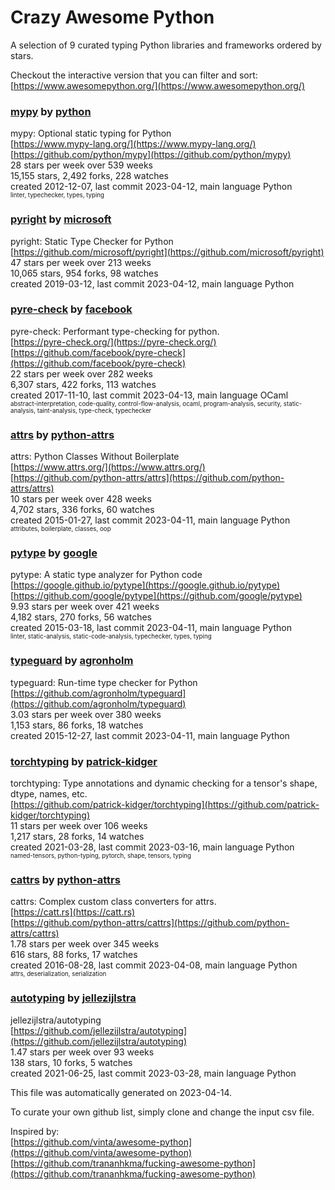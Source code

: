 # Crazy Awesome Python
A selection of 9 curated typing Python libraries and frameworks ordered by stars.  

Checkout the interactive version that you can filter and sort: 
[https://www.awesomepython.org/](https://www.awesomepython.org/)  


### [mypy](https://github.com/python/mypy) by [python](https://github.com/python)  
mypy: Optional static typing for Python  
[https://www.mypy-lang.org/](https://www.mypy-lang.org/)  
[https://github.com/python/mypy](https://github.com/python/mypy)  
28 stars per week over 539 weeks  
15,155 stars, 2,492 forks, 228 watches  
created 2012-12-07, last commit 2023-04-12, main language Python  
<sub><sup>linter, typechecker, types, typing</sup></sub>


### [pyright](https://github.com/microsoft/pyright) by [microsoft](https://github.com/microsoft)  
pyright: Static Type Checker for Python  
[https://github.com/microsoft/pyright](https://github.com/microsoft/pyright)  
47 stars per week over 213 weeks  
10,065 stars, 954 forks, 98 watches  
created 2019-03-12, last commit 2023-04-12, main language Python  


### [pyre-check](https://github.com/facebook/pyre-check) by [facebook](https://github.com/facebook)  
pyre-check: Performant type-checking for python.  
[https://pyre-check.org/](https://pyre-check.org/)  
[https://github.com/facebook/pyre-check](https://github.com/facebook/pyre-check)  
22 stars per week over 282 weeks  
6,307 stars, 422 forks, 113 watches  
created 2017-11-10, last commit 2023-04-13, main language OCaml  
<sub><sup>abstract-interpretation, code-quality, control-flow-analysis, ocaml, program-analysis, security, static-analysis, taint-analysis, type-check, typechecker</sup></sub>


### [attrs](https://github.com/python-attrs/attrs) by [python-attrs](https://github.com/python-attrs)  
attrs: Python Classes Without Boilerplate  
[https://www.attrs.org/](https://www.attrs.org/)  
[https://github.com/python-attrs/attrs](https://github.com/python-attrs/attrs)  
10 stars per week over 428 weeks  
4,702 stars, 336 forks, 60 watches  
created 2015-01-27, last commit 2023-04-11, main language Python  
<sub><sup>attributes, boilerplate, classes, oop</sup></sub>


### [pytype](https://github.com/google/pytype) by [google](https://github.com/google)  
pytype: A static type analyzer for Python code  
[https://google.github.io/pytype](https://google.github.io/pytype)  
[https://github.com/google/pytype](https://github.com/google/pytype)  
9.93 stars per week over 421 weeks  
4,182 stars, 270 forks, 56 watches  
created 2015-03-18, last commit 2023-04-11, main language Python  
<sub><sup>linter, static-analysis, static-code-analysis, typechecker, types, typing</sup></sub>


### [typeguard](https://github.com/agronholm/typeguard) by [agronholm](https://github.com/agronholm)  
typeguard: Run-time type checker for Python  
[https://github.com/agronholm/typeguard](https://github.com/agronholm/typeguard)  
3.03 stars per week over 380 weeks  
1,153 stars, 86 forks, 18 watches  
created 2015-12-27, last commit 2023-04-11, main language Python  


### [torchtyping](https://github.com/patrick-kidger/torchtyping) by [patrick-kidger](https://github.com/patrick-kidger)  
torchtyping: Type annotations and dynamic checking for a tensor's shape, dtype, names, etc.  
[https://github.com/patrick-kidger/torchtyping](https://github.com/patrick-kidger/torchtyping)  
11 stars per week over 106 weeks  
1,217 stars, 28 forks, 14 watches  
created 2021-03-28, last commit 2023-03-16, main language Python  
<sub><sup>named-tensors, python-typing, pytorch, shape, tensors, typing</sup></sub>


### [cattrs](https://github.com/python-attrs/cattrs) by [python-attrs](https://github.com/python-attrs)  
cattrs: Complex custom class converters for attrs.  
[https://catt.rs](https://catt.rs)  
[https://github.com/python-attrs/cattrs](https://github.com/python-attrs/cattrs)  
1.78 stars per week over 345 weeks  
616 stars, 88 forks, 17 watches  
created 2016-08-28, last commit 2023-04-08, main language Python  
<sub><sup>attrs, deserialization, serialization</sup></sub>


### [autotyping](https://github.com/jellezijlstra/autotyping) by [jellezijlstra](https://github.com/jellezijlstra)  
jellezijlstra/autotyping  
[https://github.com/jellezijlstra/autotyping](https://github.com/jellezijlstra/autotyping)  
1.47 stars per week over 93 weeks  
138 stars, 10 forks, 5 watches  
created 2021-06-25, last commit 2023-03-28, main language Python  


This file was automatically generated on 2023-04-14.  

To curate your own github list, simply clone and change the input csv file.  

Inspired by:  
[https://github.com/vinta/awesome-python](https://github.com/vinta/awesome-python)  
[https://github.com/trananhkma/fucking-awesome-python](https://github.com/trananhkma/fucking-awesome-python)  